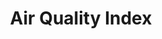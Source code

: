 ---
title: Air Quality Index
pollutants: 
  - name: OZONE
    formula: O3
  - name: PM2.5
    formula: PM2.5
  - name: PM10
    formula: PM10
  - name: CO
    formula: CO
  - name: NO2
    formula: NO2
headline:
  img: https://caltech-prod.s3.amazonaws.com/main/images/2021-Campus-Aerials-00513-WE.336e18bc.fill-1600x810-c100.jpg
  alt: "Aerial view of Caltech campus."
  link: ""
  title: "Fifty Years of Clearing the Skies"
useful-links:
  - link: ""
    title: "link 1"
  - link: ""
    title: "link 2"
  - link: ""
    title: "nicelonglinkthatwillbeuseful.org"
---